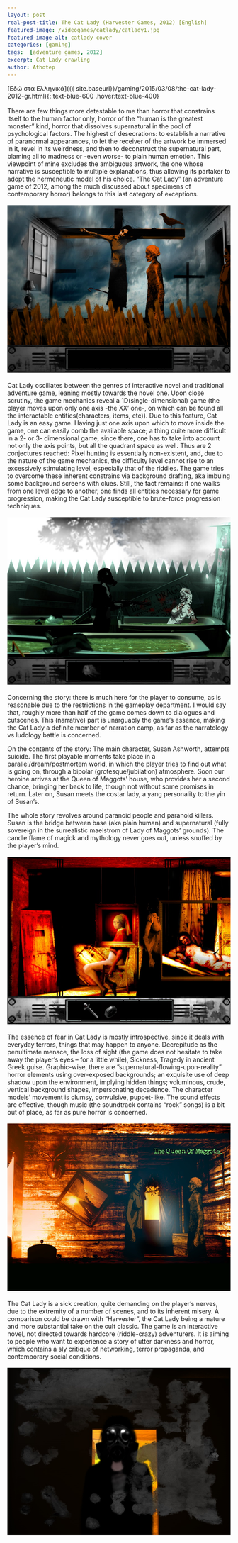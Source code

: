 ```yaml
---
layout: post
real-post-title: The Cat Lady (Harvester Games, 2012) [English]
featured-image: /videogames/catlady/catlady1.jpg
featured-image-alt: catlady cover
categories: [gaming]
tags:  [adventure games, 2012]
excerpt: Cat Lady crawling
author: Athotep
---
```

 
[Εδώ στα Ελληνικά]({{ site.baseurl}}/gaming/2015/03/08/the-cat-lady-2012-gr.html){:.text-blue-600 .hover:text-blue-400}  
<br>
There are few things more detestable to me than horror that constrains itself to the human factor only, horror of the “human is the greatest monster” kind, horror that dissolves supernatural in the pool of psychological factors. The highest of desecrations: to establish a narrative of paranormal appearances, to let the receiver of the artwork be immersed in it, revel in its weirdness, and then to deconstruct the supernatural part, blaming all to madness or -even worse- to plain human emotion. This viewpoint of mine excludes the ambiguous artwork, the one whose narrative is susceptible to multiple explanations, thus allowing its partaker to adopt the hermeneutic model of his choice. “The Cat Lady” (an adventure game of 2012, among the much discussed about specimens of contemporary horror) belongs to this last category of exceptions.  
<br>
![catlady2](/assets/images/videogames/catlady/catlady2.jpg)  
<br>
Cat Lady oscillates between the genres of interactive novel and traditional adventure game, leaning mostly towards the novel one. Upon close scrutiny, the game mechanics reveal a 1D(single-dimensional) game (the player moves upon only one axis -the XX’ one-, on which can be found all the interactable entities(characters, items, etc)). Due to this feature, Cat Lady is an easy game. Having just one axis upon which to move inside the game, one can easily comb the available space; a thing quite more difficult in a 2- or 3- dimensional game, since there, one has to take into account not only the axis points, but all the quadrant space as well. Thus are 2 conjectures reached: Pixel hunting is essentially non-existent, and, due to the nature of the game mechanics, the difficulty level cannot rise to an excessively stimulating level, especially that of the riddles. The game tries to overcome these inherent constrains via background drafting, aka imbuing some background screens with clues. Still, the fact remains: if one walks from one level edge to another, one finds all entities necessary for game progression, making the Cat Lady susceptible to brute-force progression techniques.  
<br>
![catlady3](/assets/images/videogames/catlady/catlady3.jpg)  
<br>
Concerning the story: there is much here for the player to consume, as is reasonable due to the restrictions in the gameplay department. I would say that, roughly more than half of the game comes down to dialogues and cutscenes. This (narrative) part is unarguably the game’s essence, making the Cat Lady a definite member of narration camp, as far as the narratology vs ludology battle is concerned.

On the contents of the story: The main character, Susan Ashworth, attempts suicide. The first playable moments take place in a parallel/dream/postmortem world, in which the player tries to find out what is going on, through a bipolar (grotesque/jubilation) atmosphere. Soon our heroine arrives at the Queen of Maggots’ house, who provides her a second chance, bringing her back to life, though not without some promises in return. Later on, Susan meets the costar lady, a yang personality to the yin of Susan’s.

The whole story revolves around paranoid people and paranoid killers. Susan is the bridge between base (aka plain human) and supernatural (fully sovereign in the surrealistic maelstrom of Lady of Maggots’ grounds). The candle flame of magick and mythology never goes out, unless snuffed by the player’s mind.  
<br>
![catlady4](/assets/images/videogames/catlady/catlady4.jpg)  
<br>
The essence of fear in Cat Lady is mostly introspective, since it deals with everyday terrors, things that may happen to anyone. Decrepitude as the penultimate menace, the loss of sight (the game does not hesitate to take away the player’s eyes – for a little while), Sickness, Tragedy in ancient Greek guise. Graphic-wise, there are ”supernatural-flowing-upon-reality” horror elements using over-exposed backgrounds; an exquisite use of deep shadow upon the environment, implying hidden things; voluminous, crude, vertical background shapes, impersonating decadence. The character models’ movement is clumsy, convulsive, puppet-like. The sound effects are effective, though music (the soundtrack contains “rock” songs) is a bit out of place, as far as pure horror is concerned.  
<br>
![catlady5](/assets/images/videogames/catlady/catlady5.jpg)  
<br>
The Cat Lady is a sick creation, quite demanding on the player’s nerves, due to the extremity of a number of scenes, and to its inherent misery. A comparison could be drawn with “Harvester”, the Cat Lady being a mature and more substantial take on the cult classic. The game is an interactive novel, not directed towards hardcore (riddle-crazy) adventurers. It is aiming to people who want to experience a story of utter darkness and horror, which contains a sly critique of networking, terror propaganda, and contemporary social conditions.  
<br>
![catlady6](/assets/images/videogames/catlady/catlady6.jpg)  
<br>
